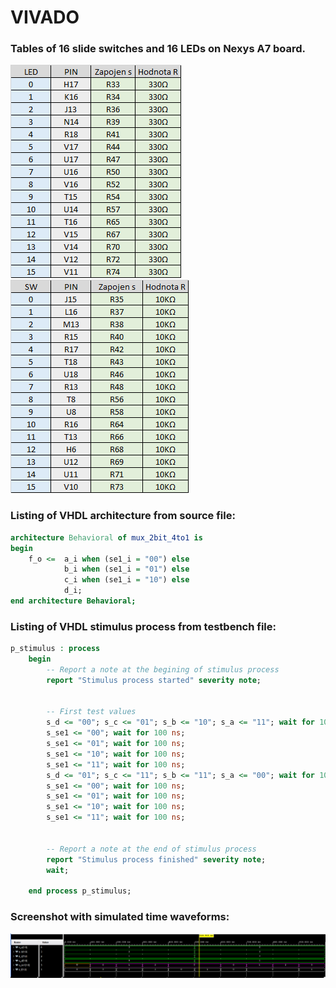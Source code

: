 # VIVADO

### Tables of 16 slide switches and 16 LEDs on Nexys A7 board.

![obr1](Images/LED.jpg)
![obr2](Images/Switch.jpg)

### Listing of VHDL architecture from source file:

```VHDL
architecture Behavioral of mux_2bit_4to1 is
begin
    f_o <=  a_i when (se1_i = "00") else
            b_i when (se1_i = "01") else
            c_i when (se1_i = "10") else
            d_i;
end architecture Behavioral;
```

### Listing of VHDL stimulus process from testbench file:

```VHDL
p_stimulus : process
    begin
        -- Report a note at the begining of stimulus process
        report "Stimulus process started" severity note;


        -- First test values
        s_d <= "00"; s_c <= "01"; s_b <= "10"; s_a <= "11"; wait for 100 ns;
        s_se1 <= "00"; wait for 100 ns;
        s_se1 <= "01"; wait for 100 ns;
        s_se1 <= "10"; wait for 100 ns;
        s_se1 <= "11"; wait for 100 ns;
        s_d <= "01"; s_c <= "11"; s_b <= "11"; s_a <= "00"; wait for 100 ns;
        s_se1 <= "00"; wait for 100 ns;
        s_se1 <= "01"; wait for 100 ns;
        s_se1 <= "10"; wait for 100 ns;
        s_se1 <= "11"; wait for 100 ns;
        

        -- Report a note at the end of stimulus process
        report "Stimulus process finished" severity note;
        wait;
        
    end process p_stimulus;
```

### Screenshot with simulated time waveforms:

![obr3](Images/Graf.jpg)

